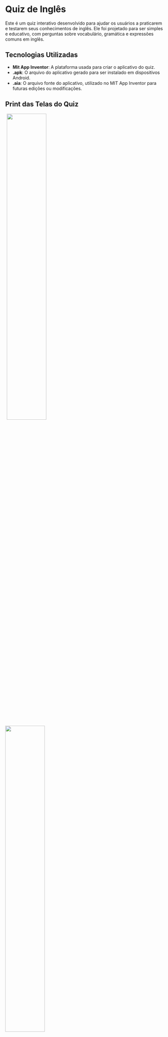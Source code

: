 # Quiz de Inglês

Este é um quiz interativo desenvolvido para ajudar os usuários a praticarem e testarem seus conhecimentos de inglês. Ele foi projetado para ser simples e educativo, com perguntas sobre vocabulário, gramática e expressões comuns em inglês.

## Tecnologias Utilizadas
- **Mit App Inventor**: A plataforma usada para criar o aplicativo do quiz.
- **.apk**: O arquivo do aplicativo gerado para ser instalado em dispositivos Android.
- **.aia**: O arquivo fonte do aplicativo, utilizado no MIT App Inventor para futuras edições ou modificações.

## Print das Telas do Quiz

<img src="https://github.com/user-attachments/assets/e9ec3c07-4aa2-4745-ae65-96ca8cd6bec9" width="1px"/>

<img src="https://github.com/user-attachments/assets/999cc99d-f614-4ee2-a43f-9eb04cd7b2f8" width="50%"/>

<img src="https://github.com/user-attachments/assets/4336eb41-17a2-4738-9239-89c8e7617126" width="50%"/>

## Nome do Professor que Testou o Quiz
- **Professor Nivaldo**: O professor responsável por testar o quiz e fornecer feedback sobre a aplicação.

## Comentário do Professor
"O quiz de inglês está bem estruturado e oferece uma boa dinâmica para os alunos testarem seus conhecimentos. Gostei das perguntas, que são bem variadas e cobrem tópicos relevantes. Uma sugestão de melhoria seria adicionar um sistema de feedback personalizado, que explique os erros e acertos de cada questão, para ajudar os alunos a aprenderem mais com a experiência."

---

